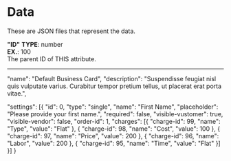 # Data 
These are JSON files that represent the data.




**"ID"**
**TYPE**: number  
**EX.**: 100  
The parent ID of THIS attribute.

---  



  "name": "Default Business Card",
  "description": "Suspendisse feugiat nisl quis vulputate varius. Curabitur tempor pretium tellus, ut placerat erat porta vitae.",

  "settings": [{
    "id": 0,
    "type": "single",
    "name": "First Name",
    "placeholder": "Please provide your first name.",
    "required": false,
    "visible-vustomer": true,
    "visible-vendor": false,
    "order-id": 1,
    "charges": [{
      "charge-id": 99,
      "name": "Type",
      "value": "Flat"
    }, {
      "charge-id": 98,
      "name": "Cost",
      "value": 100
    }, {
      "charge-id": 97,
      "name": "Price",
      "value": 200
    }, {
      "charge-id": 96,
      "name": "Labor",
      "value": 200
    }, {
      "charge-id": 95,
      "name": "Time",
      "value": "Flat"
    }]
  }]
}
